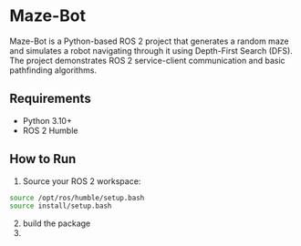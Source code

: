# Maze-Bot

Maze-Bot is a Python-based ROS 2 project that generates a random maze and simulates a robot navigating through it using Depth-First Search (DFS). The project demonstrates ROS 2 service-client communication and basic pathfinding algorithms.

## Requirements

- Python 3.10+
- ROS 2 Humble

## How to Run

1. Source your ROS 2 workspace:

```bash
source /opt/ros/humble/setup.bash
source install/setup.bash
```

2. build the package
3. 

